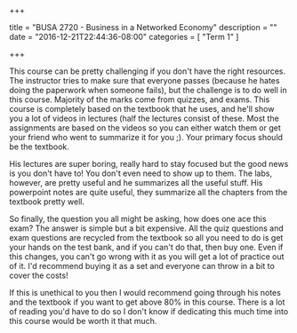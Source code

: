 +++

title = "BUSA 2720 - Business in a Networked Economy"
description = ""
date = "2016-12-21T22:44:36-08:00"
categories = [
    "Term 1"
]

+++

This course can be pretty challenging if you don't have the right resources. The instructor tries to make sure that everyone passes (because he hates doing the paperwork when someone fails), but the challenge is to do well in this course. Majority of the marks come from quizzes, and exams. This course is completely based on the textbook that he uses, and he'll show you a lot of videos in lectures (half the lectures consist of these. Most the assignments are based on the videos so you can either watch them or get your friend who went to summarize it for you ;). Your primary focus should be the textbook.

His lectures are super boring, really hard to stay focused but the good news is you don't have to! You don't even need to show up to them. The labs, however, are pretty useful and he summarizes all the useful stuff. His powerpoint notes are quite useful, they summarize all the chapters from the textbook pretty well.

So finally, the question you all might be asking, how does one ace this exam? The answer is simple but a bit expensive. All the quiz questions and exam questions are recycled from the textbook so all you need to do is get your hands on the test bank, and if you can't do that, then buy one. Even if this changes, you can't go wrong with it as you will get a lot of practice out of it. I'd recommend buying it as a set and everyone can throw in a bit to cover the costs!

If this is unethical to you then I would recommend going through his notes and the textbook if you want to get above 80% in this course. There is a lot of reading you'd have to do so I don't know if dedicating this much time into this course would be worth it that much.
